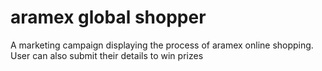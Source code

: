 # aramex global shopper
A marketing campaign displaying the process of aramex online shopping.
User can also submit their details to win prizes
